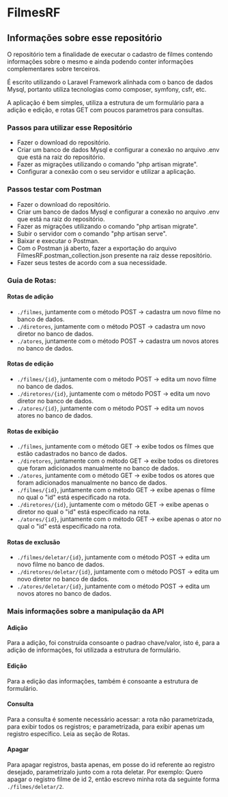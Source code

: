 # FilmesRF
## Informações sobre esse repositório
O repositório tem a finalidade de executar o cadastro de filmes contendo informações sobre o mesmo e ainda podendo conter informações complementares sobre terceiros.

É escrito utilizando o Laravel Framework alinhada com o banco de dados Mysql, portanto utiliza tecnologias como composer, symfony, csfr, etc.

A aplicação é bem simples, utiliza a estrutura de um formulário para a adição e edição, e rotas GET com poucos parametros para consultas.
### Passos para utilizar esse Repositório
* Fazer o download do repositório.
* Criar um banco de dados Mysql e configurar a conexão no arquivo .env que está na raiz do repositório.
* Fazer as migrações utilizando o comando "php artisan migrate".
* Configurar a conexão com o seu servidor e utilizar a aplicação.
### Passos testar com Postman 
* Fazer o download do repositório.
* Criar um banco de dados Mysql e configurar a conexão no arquivo .env que está na raiz do repositório.
* Fazer as migrações utilizando o comando "php artisan migrate".
* Subir o servidor com o comando "php artisan serve".
* Baixar e executar o Postman.
* Com o Postman já aberto, fazer a exportação do arquivo FilmesRF.postman_collection.json presente na raiz desse repositório.
* Fazer seus testes de acordo com a sua necessidade.
### Guia de Rotas:
#### Rotas de adição
* `./filmes`, juntamente com o método POST -> cadastra um novo filme no banco de dados.
* `./diretores`, juntamente com o método POST -> cadastra um novo diretor no banco de dados.
* `./atores`, juntamente com o método POST -> cadastra um novos atores no banco de dados.

#### Rotas de edição
* `./filmes/{id}`, juntamente com o método POST -> edita um novo filme no banco de dados.
* `./diretores/{id}`, juntamente com o método POST -> edita um novo diretor no banco de dados.
* `./atores/{id}`, juntamente com o método POST -> edita um novos atores no banco de dados.

#### Rotas de exibição
* `./filmes`, juntamente com o método GET -> exibe todos os filmes que estão cadastrados no banco de dados.
* `./diretores`, juntamente com o método GET -> exibe todos os diretores que foram adicionados manualmente no banco de dados.
* `./atores`, juntamente com o método GET -> exibe todos os atores que foram adicionados manualmente no banco de dados.
* `./filmes/{id}`, juntamente com o método GET -> exibe apenas o filme no qual o "id" está especificado na rota.
* `./diretores/{id}`, juntamente com o método GET -> exibe apenas o diretor no qual o "id" está especificado na rota.
* `./atores/{id}`, juntamente com o método GET -> exibe apenas o ator no qual o "id" está especificado na rota.

#### Rotas de exclusão
* `./filmes/deletar/{id}`, juntamente com o método POST -> edita um novo filme no banco de dados.
* `./diretores/deletar/{id}`, juntamente com o método POST -> edita um novo diretor no banco de dados.
* `./atores/deletar/{id}`, juntamente com o método POST -> edita um novos atores no banco de dados.

### Mais informações sobre a manipulação da API
#### Adição
Para a adição, foi construída consoante o padrao chave/valor, isto é, para a adição de informações, foi utilizada a estrutura de formulário.

#### Edição
Para a edição das informações, também é consoante a estrutura de formulário.

#### Consulta
Para a consulta é somente necessário acessar: a rota não parametrizada, para exibir todos os registros; e parametrizada, para exibir apenas um registro específico. Leia as seção de Rotas.

#### Apagar
Para apagar registros, basta apenas, em posse do id referente ao registro desejado, parametrizalo junto com a rota deletar. Por exemplo: Quero apagar o registro filme de id 2, então escrevo minha rota da seguinte forma `./filmes/deletar/2`.
